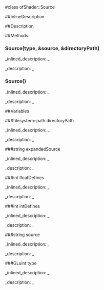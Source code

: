 #class ofShader::Source


<!--
_visible: True_
_advanced: True_
_istemplated: False_
_extends: _
-->

##InlineDescription






##Description





##Methods



### Source(type, &source, &directoryPath)

<!--
_syntax: Source(type, &source, &directoryPath)_
_name: Source_
_returns: _
_returns_description: _
_parameters: GLuint type, const string &source, const filesystem::path &directoryPath_
_access: public_
_version_started: 0.10.0_
_version_deprecated: _
_summary: _
_constant: False_
_static: False_
_visible: True_
_advanced: False_
-->

_inlined_description: _







_description: _







<!----------------------------------------------------------------------------->

### Source()

<!--
_syntax: Source()_
_name: Source_
_returns: _
_returns_description: _
_parameters: _
_access: public_
_version_started: 0.10.0_
_version_deprecated: _
_summary: _
_constant: False_
_static: False_
_visible: True_
_advanced: False_
-->

_inlined_description: _







_description: _







<!----------------------------------------------------------------------------->

##Variables



###filesystem::path directoryPath

<!--
_name: directoryPath_
_type: filesystem::path_
_access: public_
_version_started: 0.10.0_
_version_deprecated: _
_summary: _
_visible: True_
_constant: False_
_advanced: False_
-->

_inlined_description: _







_description: _







<!----------------------------------------------------------------------------->

###string expandedSource

<!--
_name: expandedSource_
_type: string_
_access: public_
_version_started: 0.10.0_
_version_deprecated: _
_summary: _
_visible: True_
_constant: False_
_advanced: False_
-->

_inlined_description: _







_description: _







<!----------------------------------------------------------------------------->

###int floatDefines

<!--
_name: floatDefines_
_type: int_
_access: public_
_version_started: 0.10.0_
_version_deprecated: _
_summary: _
_visible: True_
_constant: False_
_advanced: False_
-->

_inlined_description: _







_description: _







<!----------------------------------------------------------------------------->

###int intDefines

<!--
_name: intDefines_
_type: int_
_access: public_
_version_started: 0.10.0_
_version_deprecated: _
_summary: _
_visible: True_
_constant: False_
_advanced: False_
-->

_inlined_description: _







_description: _







<!----------------------------------------------------------------------------->

###string source

<!--
_name: source_
_type: string_
_access: public_
_version_started: 0.10.0_
_version_deprecated: _
_summary: _
_visible: True_
_constant: False_
_advanced: False_
-->

_inlined_description: _







_description: _







<!----------------------------------------------------------------------------->

###GLuint type

<!--
_name: type_
_type: GLuint_
_access: public_
_version_started: 0.10.0_
_version_deprecated: _
_summary: _
_visible: True_
_constant: False_
_advanced: False_
-->

_inlined_description: _







_description: _







<!----------------------------------------------------------------------------->

